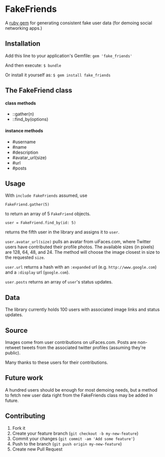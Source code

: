 # FakeFriends

A [ruby gem](https://rubygems.org/gems/fake_friends) for generating consistent fake user data (for demoing social networking apps.)

## Installation

Add this line to your application's Gemfile: `gem 'fake_friends'`

And then execute: `$ bundle`

Or install it yourself as: `$ gem install fake_friends`


## The FakeFriend class

#### class methods
* ::gather(n)
* ::find_by(options)

#### instance methods
* #username
* #name
* #description
* #avatar_url(size)
* #url
* #posts


## Usage

With `include FakeFriends` assumed, use

    FakeFriend.gather(5)
    
to return an array of 5 `FakeFriend` objects.

    user = FakeFriend.find_by(id: 5)
    
returns the fifth user in the library and assigns it to `user`.

`user.avatar_url(size)` pulls an avatar from uiFaces.com, where Twitter users have contributed their profile photos. 
The available sizes (in pixels) are 128, 64, 48, and 24. The method will choose the image closest in size 
to the requested `size`.

`user.url` returns a hash with an `:expanded` url (e.g. `http://www.google.com`) and a `:display` url (`google.com`).

`user.posts` returns an array of `user`'s status updates.


## Data

The library currently holds 100 users with associated image links and status updates.

## Source 
Images come from user contributions on uiFaces.com. 
Posts are non-retweet tweets from the associated twitter profiles (assuming they're public).

Many thanks to these users for their contributions.


## Future work

A hundred users should be enough for most demoing needs, but a method to fetch new user 
data right from the FakeFriends class may be added in future.

## Contributing

1. Fork it
2. Create your feature branch (`git checkout -b my-new-feature`)
3. Commit your changes (`git commit -am 'Add some feature'`)
4. Push to the branch (`git push origin my-new-feature`)
5. Create new Pull Request
